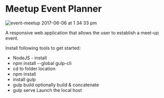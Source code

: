 # Meetup Event Planner

![event-meetup 2017-06-06 at 1 34 33 pm](https://user-images.githubusercontent.com/6508354/26850619-0969f510-4abd-11e7-9350-30fe84b7faf2.png)

A responsive web application that allows the user to establish a meet-up event.

Install following tools to get started:
* NodeJS - install
* npm install --global gulp-cli
* cd to folder location
* npm install
* install gulp
* gulp build optionally build & concatenate
* gulp serve Launch the local host
